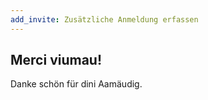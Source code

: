 ```yaml
---
add_invite: Zusätzliche Anmeldung erfassen
---
```

## Merci viumau!

Danke schön für dini Aamäudig.
